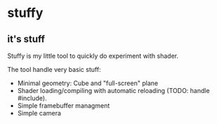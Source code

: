 # stuffy
## it's stuff

Stuffy is my little tool to quickly do experiment with shader.

The tool handle very basic stuff:

- Minimal geometry: Cube and "full-screen" plane
- Shader loading/compiling with automatic reloading (TODO: handle #include).
- Simple framebuffer managment
- Simple camera

